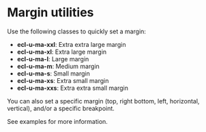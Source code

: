 # Margin utilities

Use the following classes to quickly set a margin:

- **ecl-u-ma-xxl**: Extra extra large margin
- **ecl-u-ma-xl**: Extra large margin
- **ecl-u-ma-l**: Large margin
- **ecl-u-ma-m**: Medium margin
- **ecl-u-ma-s**: Small margin
- **ecl-u-ma-xs**: Extra small margin
- **ecl-u-ma-xxs**: Extra extra small margin

You can also set a specific margin (top, right bottom, left, horizontal,
vertical), and/or a specific breakpoint.

See examples for more information.
